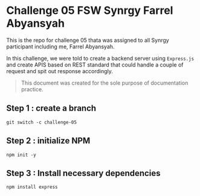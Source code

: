 # Challenge 05 FSW Synrgy Farrel Abyansyah

This is the repo for challenge 05 thata was assigned to all Synrgy participant including me, Farrel Abyansyah.

In this challenge, we were told to create a backend server using `Express.js` and create APIS based on REST standard that could handle a couple of request and spit out response accordingly.

> This document was created for the sole purpose of documentation practice.

## Step 1 : create a branch

```pwsh
git switch -c challenge-05
```

## Step 2 : initialize NPM

```pwsh
npm init -y
```

## Step 3 : Install necessary dependencies

```pwsh
npm install express
```
